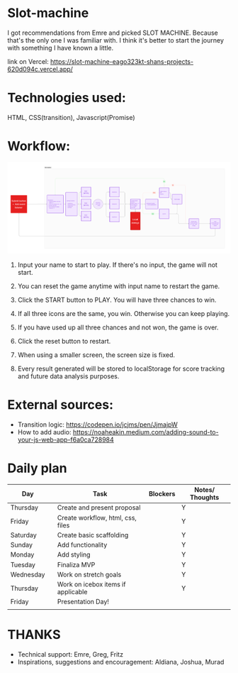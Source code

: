 # Slot-machine 
I got recommendations from Emre and picked SLOT MACHINE. Because that's the only one I was familiar with. I think it's better to start the journey with something I have known a little.

link on Vercel:
https://slot-machine-eago323kt-shans-projects-620d094c.vercel.app/

# Technologies used: 
HTML, CSS(transition), Javascript(Promise)

# Workflow:
![image](./slot%20machine.png)

1. Input your name to start to play. If there's no input, the game will not start.

2. You can reset the game anytime with input name to restart the game.

3. Click the START button to PLAY. You will have three chances to win.

4. If all three icons are the same, you win. Otherwise you can keep playing.

5. If you have used up all three chances and not won, the game is over.

6. Click the reset button to restart.

7. When using a smaller screen, the screen size is fixed.

8. Every result generated will be stored to localStorage for score tracking and future data analysis purposes.

# External sources:
+ Transition logic: https://codepen.io/jcjms/pen/JjmajpW
+ How to add audio: https://noaheakin.medium.com/adding-sound-to-your-js-web-app-f6a0ca728984

# Daily plan
| Day        |   | Task                                    | Blockers |  Notes/ Thoughts |
|------------|---|-----------------------------------------|----------|------------------|
| Thursday   |   | Create and present proposal             |          |         Y        |
| Friday     |   | Create workflow, html, css, files       |          |         Y        |
| Saturday   |   | Create basic scaffolding                |          |         Y        |
| Sunday     |   | Add functionality                       |          |         Y        |
| Monday     |   | Add styling                             |          |         Y        |
| Tuesday    |   | Finaliza MVP                            |          |         Y        |
| Wednesday  |   | Work on stretch goals                   |          |         Y        |
| Thursday   |   | Work on icebox items if applicable      |          |         Y        |
| Friday     |   | Presentation Day!                       |          |                  |
|            |   |                                         |          |                  |

# THANKS
+ Technical support: Emre, Greg, Fritz
+ Inspirations, suggestions and encouragement: Aldiana, Joshua, Murad
